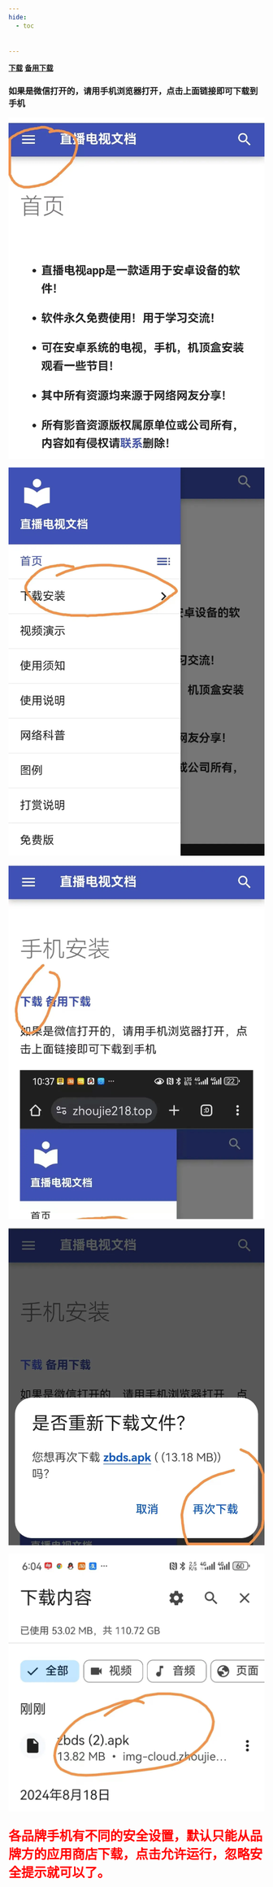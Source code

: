 ```yaml
---
hide:
  - toc


---
```


**[下载](https://img-cloud.zhoujie218.top/zbds/zbds.apk)**            [**备用下载**](https://zbds.lanzoui.com/b0b2kul6b)

### 如果是微信打开的，请用手机浏览器打开，点击上面链接即可下载到手机

![900675afd226afa3a8f2d9605f9491e](azsj.assets/900675afd226afa3a8f2d9605f9491e.webp)

![dd1f60434b9bce505497e60c591908b](azsj.assets/dd1f60434b9bce505497e60c591908b.webp)

![46309d2a7676bad730be8db175937d8](azsj.assets/46309d2a7676bad730be8db175937d8.webp)

![262558c3dd047272bf382a43e588259](azsj.assets/262558c3dd047272bf382a43e588259.webp)

![be732020465569d0f16dba6e5905a01](azsj.assets/be732020465569d0f16dba6e5905a01.webp)

<p style="color:red; font-size:25px; font-weight:bold;">各品牌手机有不同的安全设置，默认只能从品牌方的应用商店下载，点击允许运行，忽略安全提示就可以了。</p>

